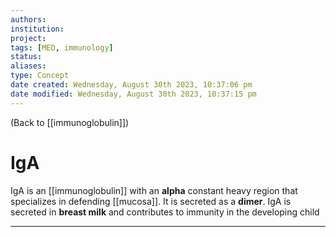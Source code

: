 ```yaml
---
authors: 
institution: 
project: 
tags: [MED, immunology]
status: 
aliases: 
type: Concept
date created: Wednesday, August 30th 2023, 10:37:06 pm
date modified: Wednesday, August 30th 2023, 10:37:15 pm
---
```


(Back to [[immunoglobulin]])

# IgA

IgA is an [[immunoglobulin]] with an **alpha** constant heavy region that specializes in defending [[mucosa]]. It is secreted as a **dimer**. IgA is secreted in **breast milk** and contributes to immunity in the developing child

---
